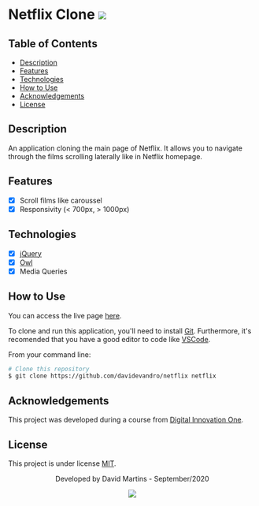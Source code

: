 # Netflix Clone <img src = "https://img.shields.io/badge/license-MIT-blue">

## Table of Contents

* [Description](#description)
* [Features](#features)
* [Technologies](#technologies)
* [How to Use](#how-to-use)
* [Acknowledgements](#acknowledgements)
* [License](#license)

## Description

An application cloning the main page of Netflix. 
It allows you to navigate through the films scrolling laterally like in Netflix homepage.

## Features

- [x] Scroll films like caroussel
- [x] Responsivity (< 700px, > 1000px)

## Technologies

- [x] [jQuery](https://reactnative.dev/)
- [x] [Owl](https://www.typescriptlang.org/)
- [x] Media Queries

## How to Use

You can access the live page [here](https://davidevandro.github.io/netflix/).

To clone and run this application, you'll need to install [Git](https://git-scm.com). Furthermore, it's recomended that you have a good editor to code like [VSCode](https://code.visualstudio.com/).

From your command line:

```bash
# Clone this repository
$ git clone https://github.com/davidevandro/netflix netflix
```

## Acknowledgements

This project was developed during a course from [Digital Innovation One](https://www.dio.me/).

## License

This project is under license [MIT](https://github.com/davidevandro/netflix/blob/master/LICENSE).

<div align="center">

Developed by David Martins - September/2020

[<img src="https://img.shields.io/static/v1?label= &message=David Evandro Amorim Martins&color=blue&logo=linkedin&link=https://www.linkedin.com/in/david-evandro-martins/"/>](https://www.linkedin.com/in/david-evandro-martins/)

</div>
